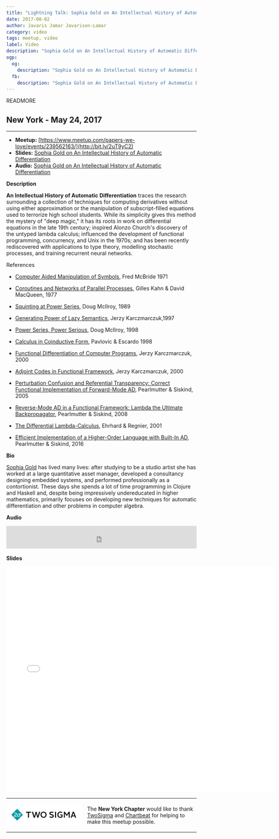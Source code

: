 ```yaml
---
title: "Lightning Talk: Sophia Gold on An Intellectual History of Automatic Differentiation"
date: 2017-08-02
author: Javaris Jamar Javarison-Lamar
category: video
tags: meetup, video
label: Video
description: "Sophia Gold on An Intellectual History of Automatic Differentiation"
ogp:
  og:
    description: "Sophia Gold on An Intellectual History of Automatic Differentiation"
  fb:
    description: "Sophia Gold on An Intellectual History of Automatic Differentiation"
---
```


READMORE

## New York - May 24, 2017

****

* **Meetup:** [https://www.meetup.com/papers-we-love/events/239562163/](http://bit.ly/2uT9yC2)
* **Slides:** [Sophia Gold on An Intellectual History of Automatic Differentiation](http://bit.ly/2hi3Lmn)
* **Audio:** [Sophia Gold on An Intellectual History of Automatic Differentiation](http://bit.ly/2vnKGWd)

**Description**

**An Intellectual History of Automatic Differentiation** traces the research surrounding a collection of techniques for computing derivatives without using either approximation or the manipulation of subscript-filled equations used to terrorize high school students. While its simplicity gives this method the mystery of "deep magic," it has its roots in work on differential equations in the late 19th century; inspired Alonzo Church's discovery of the untyped lambda calculus; influenced the development of functional programming, concurrency, and Unix in the 1970s; and has been recently rediscovered with applications to type theory, modelling stochastic processes, and training recurrent neural networks.

References

- [Computer Aided Manipulation of Symbols](https://books.google.com/books/about/Computer_Aided_Manipulation_of_Symbols.html?id=KWYROAAACAAJ), Fred McBride 1971

- [Coroutines and Networks of Parallel Processes](https://hal.inria.fr/inria-00306565/PDF/rr_iria202.pdf), Gilles Kahn & David MacQueen, 1977

- [Squinting at Power Series](https://swtch.com/~rsc/thread/squint.pdf), Doug McIlroy, 1989

- [Generating Power of Lazy Semantics](http://www.sciencedirect.com/science/article/pii/S0304397597000650), Jerzy Karczmarczuk,1997

- [Power Series, Power Serious](https://www.google.com/url?sa=t&rct=j&q=&esrc=s&source=web&cd=1&ved=0ahUKEwjfir7huMfTAhWF2yYKHXcyC5EQFggpMAA&url=http%3A%2F%2Fwww.cs.dartmouth.edu%2F~doug%2Fpearl.ps.gz&usg=AFQjCNEZeoiSvgAZ104ezBkhF8bsJI4Qcw&sig2=DBK7u2GFo8ke05mCDDHpZQ), Doug McIlroy, 1998

- [Calculus in Coinductive Form](http://www2.tcs.ifi.lmu.de/~miranda/public/cocalculus.pdf), Pavlovic & Escardo 1998

- [Functional Differentiation of Computer Programs](https://pdfs.semanticscholar.org/4edf/d071cf5012aaa69449c9fe76646955a8d185.pdf), Jerzy Karczmarczuk, 2000

- [Adjoint Codes in Functional Framework](http://folk.ntnu.no/haugwarb/Programming/Haskell/haskell_automatic_differentiation_II.pdf), Jerzy Karczmarczuk, 2000

- [Perturbation Confusion and Referential Transparency: Correct Functional Implementation of Forward-Mode AD](https://www.google.com/url?sa=t&rct=j&q=&esrc=s&source=web&cd=1&ved=0ahUKEwjHq_WDu8fTAhXM1CYKHTvAAXUQFggnMAA&url=http%3A%2F%2Fbcl.hamilton.ie%2F~barak%2Fpapers%2Fifl2005.ps.gz&usg=AFQjCNFF1QCTVcQKQT6omrrFIgxzubIM8Q&sig2=JUzkOpesJgfXdta724k1Lg), Pearlmutter & Siskind, 2005

- [Reverse-Mode AD in a Functional Framework: Lambda the Ultimate Backpropagator](http://www.bcl.hamilton.ie/~barak/papers/toplas-reverse.pdf), Pearlmutter & Siskind, 2008

- [The Differential Lambda-Calculus](https://www.google.com/url?sa=t&rct=j&q=&esrc=s&source=web&cd=1&cad=rja&uact=8&ved=0ahUKEwi0wfulu8fTAhVKNSYKHdY-Dl4QFggnMAA&url=http%3A%2F%2Fciteseerx.ist.psu.edu%2Fviewdoc%2Fdownload%3Fdoi%3D10.1.1.471.7213%26rep%3Drep1%26type%3Dpdf&usg=AFQjCNHNQoIGY9yJxuPSCXdjhDOHo3AO8A&sig2=4I5iSYUSgvmkW6UJPomECA), Ehrhard & Regnier, 2001

- [Efficient Implementation of a Higher-Order Language with Built-In AD](https://arxiv.org/abs/1611.03416), Pearlmutter & Siskind, 2016

**Bio**

[Sophia Gold](https://github.com/Sophia-Gold) has lived many lives: after studying to be a studio artist she has worked at a large quantitative asset manager, developed a consultancy designing embedded systems, and performed professionally as a contortionist. These days she spends a lot of time programming in Clojure and Haskell and, despite being impressively undereducated in higher mathematics, primarily focuses on developing new techniques for automatic differentiation and other problems in computer algebra.

**Audio**

<iframe width="100%" height="60" src="https://www.mixcloud.com/widget/iframe/?feed=https%3A%2F%2Fwww.mixcloud.com%2Fpaperswelove%2Flightning-talk-sophia-gold-on-an-intellectual-history-of-automatic-differentiation%2F&hide_cover=1&mini=1" frameborder="0"></iframe>

**Slides**

<iframe class="video" allowfullscreen="true" allowtransparency="true" frameborder="0" height="596" mozallowfullscreen="true" src="//speakerdeck.com/player/67d9ed3a509d4b25a687b8fc150163bf" style="border:0; padding:0; margin:0; background:transparent;" webkitallowfullscreen="true" width="710"></iframe>

---

<p style="display: flex; flex-direction: row; justify-content: center; align-items: center;">
<a href="https://www.twosigma.com/"><img src="/images/TwoSigma_RGB.jpg" alt="TwoSigma" title="TwoSigma - Platinum Sponsor of Papers We Love NYC" style="width: 200px; margin: 0 1em 0 0;"></a> <span style="flex: 1;">The <strong>New York Chapter</strong> would like to thank <a href="https://www.twosigma.com">TwoSigma</a> and <a href="https://chartbeat.com">Chartbeat</a> for helping to make this meetup possible.</span>
</p>

---
